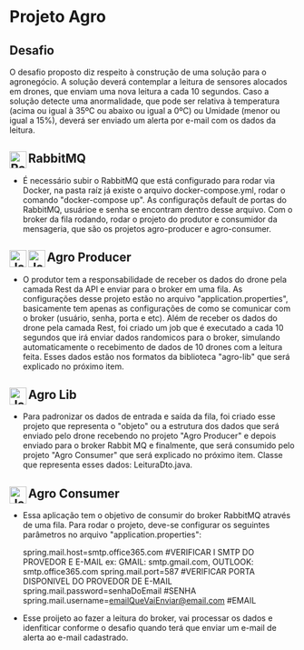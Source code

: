 # Projeto Agro

## Desafio
O desafio proposto diz respeito à construção de uma solução para o agronegócio.
A solução deverá contemplar a leitura de sensores alocados em drones, que enviam uma nova leitura a cada 10 segundos.
Caso a solução detecte uma anormalidade, que pode ser relativa à temperatura (acima ou igual à 35ºC ou abaixo ou igual a 0ºC) ou Umidade (menor ou igual a 15%), deverá ser enviado um alerta por e-mail com os dados da leitura.

## RabbitMQ <img align="left" alt="RabbitMQ" width="30px" src="https://jpadilla.github.io/rabbitmqapp/assets/img/icon.png"/>
- É necessário subir o RabbitMQ que está configurado para rodar via Docker, na pasta raíz já existe o arquivo docker-compose.yml, rodar o comando "docker-compose up". As configuraçõs default de portas do RabbitMQ, usuárioe e senha se encontram dentro desse arquivo.
Com o broker da fila rodando, rodar o projeto do produtor e consumidor da mensageria, que são os projetos agro-producer e agro-consumer.


## Agro Producer <img align="left" alt="Java" width="30px" src="https://devkico.itexto.com.br/wp-content/uploads/2014/08/spring-boot-project-logo.png" /> <img align="left" alt="Java" width="30px" src="https://icon-library.com/images/rest-api-icon/rest-api-icon-1.jpg" />
- O produtor tem a responsabilidade de receber os dados do drone pela camada Rest da API e enviar para o broker em uma fila. As configurações desse projeto estão no arquivo "application.properties", basicamente tem apenas as configurações de como se comunicar com o broker (usuário, senha, porta e etc).
Além de receber os dados do drone pela camada Rest, foi criado um job que é executado a cada 10 segundos que irá enviar dados randomicos para o broker, simulando automaticamente o recebimento de dados de 10 drones com a leitura feita. Esses dados estão nos formatos da biblioteca "agro-lib" que será explicado no próximo item.

## Agro Lib <img align="left" alt="Java" width="30px" src="https://iconarchive.com/download/i98325/dakirby309/simply-styled/Java.ico" />
- Para padronizar os dados de entrada e saída da fila, foi criado esse projeto que representa o "objeto" ou a estrutura dos dados que será enviado pelo drone recebendo no projeto "Agro Producer" e depois enviado para o broker Rabbit MQ e finalmente, que será consumido pelo projeto "Agro Consumer" que será explicado no próximo item.
Classe que representa esses dados: LeituraDto.java.

## Agro Consumer <img align="left" alt="Java" width="30px" src="https://devkico.itexto.com.br/wp-content/uploads/2014/08/spring-boot-project-logo.png" />
- Essa aplicação tem o objetivo de consumir do broker RabbitMQ através de uma fila. Para rodar o projeto, deve-se configurar os seguintes parâmetros no arquivo "application.properties":
  
  spring.mail.host=smtp.office365.com #VERIFICAR I SMTP DO PROVEDOR E E-MAIL ex: GMAIL: smtp.gmail.com, OUTLOOK: smtp.office365.com
  spring.mail.port=587 #VERIFICAR PORTA DISPONIVEL DO PROVEDOR DE E-MAIL
  spring.mail.password=senhaDoEmail #SENHA
  spring.mail.username=emailQueVaiEnviar@email.com #EMAIL

- Esse proijeto ao fazer a leitura do broker, vai processar os dados e idenfiticar conforme o desafio quando terá que enviar um e-mail de alerta ao e-mail cadastrado.

